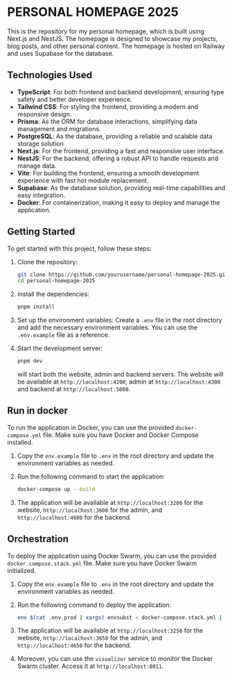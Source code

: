 # PERSONAL HOMEPAGE 2025

This is the repository for my personal homepage, which is built using Next.js and NestJS.
The homepage is designed to showcase my projects, blog posts, and other personal content.
The homepage is hosted on Railway and uses Supabase for the database.

## Technologies Used

- **TypeScript**: For both frontend and backend development, ensuring type safety and better developer experience.
- **Tailwind CSS**: For styling the frontend, providing a modern and responsive design.
- **Prisma**: As the ORM for database interactions, simplifying data management and migrations.
- **PostgreSQL**: As the database, providing a reliable and scalable data storage solution
- **Next.js**: For the frontend, providing a fast and responsive user interface.
- **NestJS**: For the backend, offering a robust API to handle requests and manage data.
- **Vite**: For building the frontend, ensuring a smooth development experience with fast hot module replacement.
- **Supabase**: As the database solution, providing real-time capabilities and easy integration.
- **Docker**: For containerization, making it easy to deploy and manage the application.

## Getting Started

To get started with this project, follow these steps:

1. Clone the repository:

   ```bash
   git clone https://github.com/yourusername/personal-homepage-2025.git
   cd personal-homepage-2025
   ```

2. Install the dependencies:

   ```bash
   pnpm install
   ```

3. Set up the environment variables:
   Create a `.env` file in the root directory and add the necessary environment variables. You can use the `.env.example` file as a reference.

4. Start the development server:
   ```bash
   pnpm dev
   ```
   will start both the website, admin and backend servers. The website will be available at `http://localhost:4200`, admin at `http://localhost:4300` and backend at `http://localhost:5000`.

## Run in docker

To run the application in Docker, you can use the provided `docker-compose.yml` file. Make sure you have Docker and Docker Compose installed.

1. Copy the `env.example` file to `.env` in the root directory and update the environment variables as needed.

2. Run the following command to start the application:

   ```bash
   docker-compose up --build
   ```

3. The application will be available at `http://localhost:3200` for the website, `http://localhost:3600` for the admin, and `http://localhost:4600` for the backend.

## Orchestration

To deploy the application using Docker Swarm, you can use the provided `docker.compose.stack.yml` file. Make sure you have Docker Swarm initialized.

1. Copy the `env.example` file to `.env` in the root directory and update the environment variables as needed.

2. Run the following command to deploy the application:

   ```bash
   env $(cat .env.prod | xargs) envsubst < docker-compose.stack.yml | docker stack deploy -c - --detach=true ph

   ```

3. The application will be available at `http://localhost:3250` for the website, `http://localhost:3650` for the admin, and `http://localhost:4650` for the backend.

4. Moreover, you can use the `visualizer` service to monitor the Docker Swarm cluster. Access it at `http://localhost:8011`.
